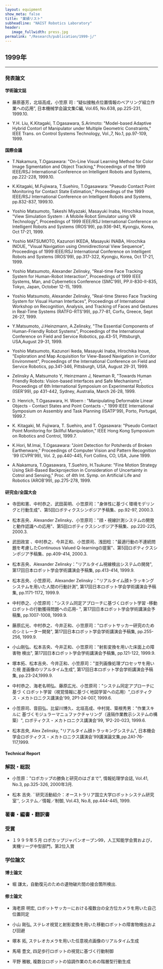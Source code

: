 ```yaml
---
layout: equipment
show_meta: false
title: "業績リスト"
subheadline: "NAIST Robotics Laboratory"
header:
   image_fullwidth: press.jpg
permalink: "/Research/publication/1999-j/"
---
```


## 1999年
___

### 発表論文
#### 学術論文誌
- 藤原基芳，北垣高成，小笠原 司 : “疑似接触点位置情報のベアリング組立作業への応用”, 日本機械学会論文集C編, Vol.65, No.638, pp.225-231, 1999.10.

- Y.H. Liu, K.Kitagaki, T.Ogasawara, S.Arimoto: "Model-based Adaptive Hybrid Contorl of Manipulator under Multiple Geometric Constraints," IEEE Trans. on Control Systems Technology, Vol.,7, No.1, pp.97-109, 1999.

#### 国際会議
- T.Nakamura, T.Ogasawara: "On-Line Visual Learning Method for Color Image Sgmentation and Object Tracking," Proceedings of the 1999 IEEE/RSJ International Conference on Intelligent Robots and Systems, pp.222-228, 1999.10.

- K.Kitagaki, M.Fujiwara, T.Suehiro, T.Ogasawara: "Pseudo Contact Point Monitoring for Contact State Estimation," Proceedings of the 1999 IEEE/RSJ International Conference on Intelligent Robots and Systems, pp.832-837, 1999.10.

- Yoshio Matsumoto, Takeshi Miyazaki, Masayuki Inaba, Hirochika Inoue, "View Simulation System : A Mobile Robot Simulator using VR Technology", Proceedings of 1999 IEEE/RSJ International Conference on Intelligent Robots and Systems (IROS'99), pp.936-941, Kyongju, Korea, Oct 17-21, 1999.

- Yoshio MATSUMOTO, Kazunori IKEDA, Masayuki INABA, Hirochika INOUE, "Visual Navigation using Omnidirectional View Sequence", Proceedings of 1999 IEEE/RSJ International Conference on Intelligent Robots and Systems (IROS'99), pp.317-322, Kyongju, Korea, Oct 17-21, 1999.

- Yoshio Matsumoto, Alexander Zelinsky, "Real-time Face Tracking System for Human-Robot Interaction", Proceedings of 1999 IEEE Systems, Man, and Cybernetics Conference (SMC'99), PP.II-830-II-835, Tokyo, Japan, October 12-15, 1999.

- Yoshio Matsumoto, Alexander Zelinsky, "Real-time Stereo Face Tracking System for Visual Human Interfaces", Proceedings of International Workshop on Recognition, Analysis, and Tracking of Faces and Gestures in Real-Time Systems (RATFG-RTS'99), pp.77-81, Corfu, Greece, Sept 26-27, 1999.

- Y.Matsumoto, J.Heinzmann, A.Zelinsky, "The Essential Components of Human-Friendly Robot Systems", Proceedings of the International Conference on Field and Service Robotics, pp.43-51, Pittsburgh, USA,August 29-31, 1999.

- Yoshio Matsumoto, Kazunori Ikeda, Masayuki Inaba, Hirochika Inoue, "Exploration and Map Acquisition for View-Based Navigation in Corridor Environment", Proceedings of the International Conference on Field and Service Robotics, pp.341-346, Pittsburgh, USA, August 29-31, 1999.

- Zelinsky A, Matsumoto Y, Heinzmann J, Newman R, "Towards Human Friendly Robots: Vision-based Interfaces and Safe Mechanisms", Proceedings of 6th International Symposium on Experimental Robotics (ISER'99), pp 431-442, Sydney, Australia, March 26-28, 1999.

- D. Henrich, T.Ogasawara, H. Woern : "Manipulating Deformable Linear Objects - Contact States and Point Contacts -," 1999 IEEE International Symposium on Assembly and Task Planning (ISATP'99), Porto, Portugal, 1999.7.

- K. Kitagaki, M. Fujiwara, T. Suehiro, and T. Ogasawara: "Pseudo Contact Point Monitoring for Skillful Manipulation," IEEE Hong Kong Symposium on Robotics and Control, 1999.7.

- K.Hori, M.Imai, T.Ogasawara: "Joint Detection for Potsherds of Broken Earthenware," Proceedings of Computer Vision and Pattern Recognition '99 (CVPR'99), Vol. 2, pp.440-445, Fort Collins, CO, USA, June 1999.

- A.Nakamura, T.Ogasawara, T.Suehiro, H.Tsukune: "Fine Motion Strategy Using Skill-Based Backprojection in Consideration of Uncertainty in Cotrol and Sensing," Proc. of 4th Int. Symp. on Artificial Life and Robotics (AROB'99), pp.275-278, 1999.





#### 研究会/全国大会
- 寺田和憲、中村恭之、武田英明、小笠原司："身体性に基づく環境モデリングと行動生成"、第5回ロボティクスシンポジア予稿集、pp.92-97, 2000.3.

- 松本吉央、Alexander Zelinsky、小笠原司："顔・視線計測システムの開発と動作認識への応用"、第5回ロボティクスシンポジア予稿集、pp.220-225, 2000.3.

- 武田政宣 、中村恭之、今井正和、小笠原司、浅田稔："最適行動の不連続問題を考慮したContinuous Valued Q-learningの提案"、第5回ロボティクスシンポジア予稿集、pp.409-414, 2000.3.

- 松本吉央、Alexander Zelinsky："リアルタイム視線検出システムの開発", 第17回日本ロボット学会学術講演会予稿集, pp.413-414, 1999.9.

- 松本吉央、小笠原司、Alexander Zelinsky："リアルタイム顔トラッキングシステムを用いた人間の行動計測", 第17回日本ロボット学会学術講演会予稿集, pp.1171-1172, 1999.9.

- 中村恭之、小笠原司："システム同定アプローチに基づくロボット学習 -移動ロボットの行動獲得問題への応用- ", 第17回日本ロボット学会学術講演会予稿集, pp.1007-1008, 1999.9.

- 藤原広光、中村恭之、今井正和、小笠原司："ロボットサッカー研究のためのシミレーター開発", 第17回日本ロボット学会学術講演会予稿集, pp.255-256, 1999.9.

- 小山剛弘、松本吉央、今井正和、小笠原司："射影変換を用いた床面上の障害物 検出", 第17回日本ロボット学会学術講演会予稿集, pp.121-122, 1999.9.

- 塚本拓、松本吉央、今井正和、小笠原司："並列画像処理プロセッサを用いた視 差画像のリアルタイム生成", 第17回日本ロボット学会学術講演会予稿集, pp.23-24,1999.9.

- 中村恭之、海老名明弘、藤原広光、小笠原司："システム同定アプローチに基づ くロボット学習（視覚情報に基づく地図学習への応用）",ロボティクス・メカトロニクス講演会'99, 2P1-24-007, 1999.6.

- 小笠原司、音田弘、比留川博久、北垣高成、中村晃、築根秀男："作業スキルに 基づくモジュラーマニュファクチャリング（遠隔作業教示システムの構築）", ロボティクス・メカトロニクス講演会'99, 1P2-20-023, 1999.6.

- 松本吉央, Alex Zelinsky, "リアルタイム顔トラッキングシステム", 日本機会学会ロボティクス・メカトロニクス講演会'99講演論文集,pp.2A1-76-117,1999.

#### Technical Report


### 解説・総説
- 小笠原："ロボカップの勝負と研究のはざまで", 情報処理学会誌, Vol.41, No.3, pp.325-326, 2000年3月.

- 松本 吉央. ``研究活動紹介：オーストラリア国立大学ロボットシステム研究室'', システム／情報／制御, Vol.43, No.8, pp.444-445, 1999.

### 著書・編書・翻訳書





### 受賞
- １９９９年５月 
ロボカップジャパンオープン99，人工知能学会賞および，実機リーグ中型部門，第2位入賞

### 学位論文

#### 博士論文
- 堀 謙太，自動復元のための遺物破片間の接合箇所検出. 








#### 修士論文
- 海老原 明宏, ロボットサッカーにおける複数台の全方位カメラを用いた自己位置同定


- 小山 剛弘, ステレオ視覚と射影変換を用いた移動ロボットの障害物検出および回避


- 塚本 拓, ステレオカメラを用いた任意視点画像のリアルタイム生成


- 馬場 豊文, 四足歩行ロボットの視覚に基づく行動制御


- 平野 雅敏, 複数台ロボットの協調作業のための階層型行動生成
